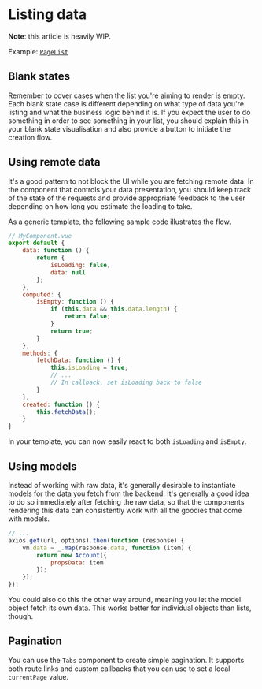 
# Listing data

**Note**: this article is heavily WIP.

Example: [`PageList`](https://github.com/Eiskis/vue-webpack/blob/master/src/components/controls/Toggle.vue)

## Blank states

Remember to cover cases when the list you're aiming to render is empty. Each blank state case is different depending on what type of data you're listing and what the business logic behind it is. If you expect the user to do something in order to see something in your list, you should explain this in your blank state visualisation and also provide a button to initiate the creation flow.

## Using remote data

It's a good pattern to not block the UI while you are fetching remote data. In the component that controls your data presentation, you should keep track of the state of the requests and provide appropriate feedback to the user depending on how long you estimate the loading to take.

As a generic template, the following sample code illustrates the flow.

```js
// MyComponent.vue
export default {
	data: function () {
		return {
			isLoading: false,
			data: null
		};
	},
	computed: {
		isEmpty: function () {
			if (this.data && this.data.length) {
				return false;
			}
			return true;
		}
	},
	methods: {
		fetchData: function () {
			this.isLoading = true;
			// ...
			// In callback, set isLoading back to false
		}
	},
	created: function () {
		this.fetchData();
	}
}
```

In your template, you can now easily react to both `isLoading` and `isEmpty`.

## Using models

Instead of working with raw data, it's generally desirable to instantiate models for the data you fetch from the backend. It's generally a good idea to do so immediately after fetching the raw data, so that the components rendering this data can consistently work with all the goodies that come with models.

```js
// ...
axios.get(url, options).then(function (response) {
	vm.data = _.map(response.data, function (item) {
		return new Account({
			propsData: item
		});
	});
});
```

You could also do this the other way around, meaning you let the model object fetch its own data. This works better for individual objects than lists, though.

## Pagination

You can use the `Tabs` component to create simple pagination. It supports both route links and custom callbacks that you can use to set a local `currentPage` value.
